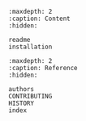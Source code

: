 
```{toctree}
:maxdepth: 2
:caption: Content
:hidden:

readme
installation
```

```{toctree}
:maxdepth: 2
:caption: Reference
:hidden:

authors
CONTRIBUTING
HISTORY
index
```
